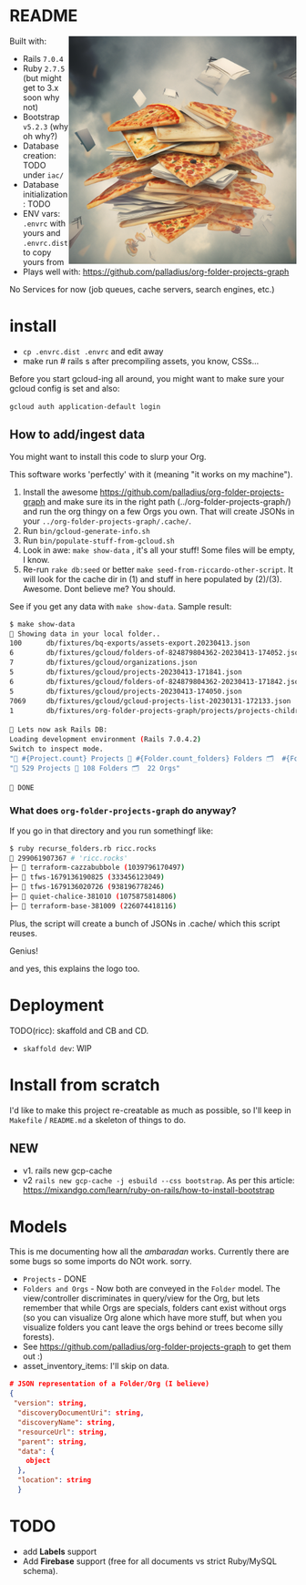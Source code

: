 # README

 <img src='https://github.com/palladius/gcp-cache/raw/main/app/assets/images/PalladiusPacans_a_very_intertwined_network_of_pizza_slices_fold_014a6801-a8d0-4122-a8f9-4aa778cb089c.png' height='400' align='right' />

Built with:

* Rails `7.0.4`
* Ruby `2.7.5` (but might get to 3.x soon why not)
* Bootstrap `v5.2.3` (why oh why?)
* Database creation: TODO under `iac/`
* Database initialization: TODO
* ENV vars: `.envrc` with yours and `.envrc.dist` to copy yours from
* Plays well with: https://github.com/palladius/org-folder-projects-graph

No Services for now (job queues, cache servers, search engines, etc.)

# install

* `cp .envrc.dist .envrc` and edit away
* make run # rails s after precompiling assets, you know, CSSs...


Before you start gcloud-ing all around, you might want to make sure your gcloud config is set and also:

`gcloud auth application-default login`


## How to add/ingest data

You might want to install this code to slurp your Org.

This software works 'perfectly' with it (meaning "it works on my machine").

1. Install the awesome https://github.com/palladius/org-folder-projects-graph and make sure its in the right path (../org-folder-projects-graph/) and run the org thingy on a few Orgs you own. That will create JSONs in your `../org-folder-projects-graph/.cache/`.
2. Run `bin/gcloud-generate-info.sh` 
3. Run `bin/populate-stuff-from-gcloud.sh`
4. Look in awe: `make show-data` , it's all your stuff! Some files will be empty, I know.
5. Re-run `rake db:seed` or better `make seed-from-riccardo-other-script`. It will look for the cache dir in (1) and stuff in here populated by (2)/(3). Awesome. Dont believe me? You should.

See if you get any data with `make show-data`. Sample result:

```bash
$ make show-data
👀 Showing data in your local folder..
100      db/fixtures/bq-exports/assets-export.20230413.json
6        db/fixtures/gcloud/folders-of-824879804362-20230413-174052.json
7        db/fixtures/gcloud/organizations.json
5        db/fixtures/gcloud/projects-20230413-171841.json
6        db/fixtures/gcloud/folders-of-824879804362-20230413-171842.json
5        db/fixtures/gcloud/projects-20230413-174050.json
7069     db/fixtures/gcloud/gcloud-projects-list-20230131-172133.json
1        db/fixtures/org-folder-projects-graph/projects/projects-childrenof-887288965373.json

👀 Lets now ask Rails DB:
Loading development environment (Rails 7.0.4.2)
Switch to inspect mode.
"🍕 #{Project.count} Projects 📂 #{Folder.count_folders} Folders 🗂️  #{Folder.count_orgs} Orgs"
"🍕 529 Projects 📂 108 Folders 🗂️  22 Orgs"

👀 DONE 
```

### What does `org-folder-projects-graph` do anyway?

If you go in that directory and you run somethingf like:

```bash
$ ruby recurse_folders.rb ricc.rocks
🌲 299061907367 # 'ricc.rocks'
├─ 🍕 terraform-cazzabubbole (1039796170497)
├─ 🍕 tfws-1679136190825 (333456123049)
├─ 🍕 tfws-1679136020726 (938196778246)
├─ 🍕 quiet-chalice-381010 (1075875814806)
├─ 🍕 terraform-base-381009 (226074418116)
```

Plus, the script will create a bunch of JSONs in .cache/ which this script reuses. 

Genius!

and yes, this explains the logo too.

# Deployment

TODO(ricc): skaffold and CB and CD.

* `skaffold dev`: WIP

# Install from scratch

I'd like to make this project re-creatable as much as possible, so I'll keep in `Makefile` / `README.md` a skeleton of things to do.

## NEW

* v1. rails new gcp-cache
* v2 `rails new gcp-cache -j esbuild --css bootstrap`. As per this article: https://mixandgo.com/learn/ruby-on-rails/how-to-install-bootstrap

# Models

This is me documenting how all the *ambaradan* works. Currently there are some bugs so some imports do NOt work. sorry.

* `Projects` - DONE
* `Folders and Orgs` - Now both are conveyed in the `Folder` model. The view/controller discriminates in query/view for the Org, but lets remember that while Orgs are specials, folders cant exist without orgs (so you can visualize Org alone which have more stuff, but when you visualize folders you cant leave the orgs behind or trees become silly forests). 
* See https://github.com/palladius/org-folder-projects-graph to get them out :)
* asset_inventory_items: I'll skip on data.

```json
# JSON representation of a Folder/Org (I believe)
{
 "version": string,
  "discoveryDocumentUri": string,
  "discoveryName": string,
  "resourceUrl": string,
  "parent": string,
  "data": {
    object
  },
  "location": string
  }
```

# TODO 

* add **Labels** support
* Add **Firebase** support (free for all documents vs strict Ruby/MySQL schema).